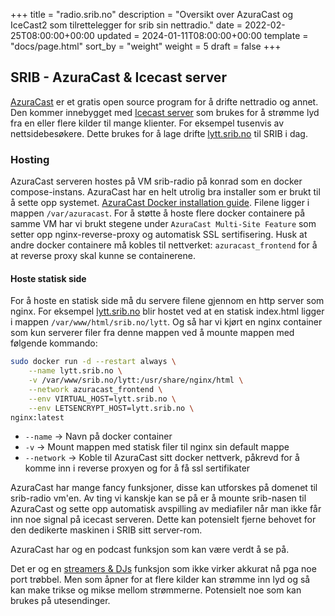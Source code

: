 +++
title = "radio.srib.no"
description = "Oversikt over AzuraCast og IceCast2 som tilrettelegger for srib sin nettradio."
date = 2022-02-25T08:00:00+00:00
updated = 2024-01-11T08:00:00+00:00
template = "docs/page.html"
sort_by = "weight"
weight = 5
draft = false
+++

## SRIB - AzuraCast & Icecast server

[AzuraCast](https://docs.azuracast.com/en/home) er et gratis open source program
for å drifte nettradio og annet. Den kommer innebygget med
[Icecast server](https://icecast.org/) som brukes for å strømme lyd fra en eller
flere kilder til mange klienter. For eksempel tusenvis av nettsidebesøkere.
Dette brukes for å lage drifte [lytt.srib.no](lytt.srib.no) til SRIB i dag.

### Hosting

AzuraCast serveren hostes på VM srib-radio på konrad som en docker
compose-instans. AzuraCast har en helt utrolig bra installer som er brukt til å
sette opp systemet.
[AzuraCast Docker installation guide](https://docs.azuracast.com/en/administration/docker/multi-site-installation).
Filene ligger i mappen `/var/azuracast`. For å støtte å hoste flere docker
containere på samme VM har vi brukt stegene under `AzuraCast Multi-Site Feature`
som setter opp nginx-reverse-proxy og automatisk SSL sertifisering. Husk at
andre docker containere må kobles til nettverket: `azuracast_frontend` for å at
reverse proxy skal kunne se containerene.

#### Hoste statisk side

For å hoste en statisk side må du servere filene gjennom en http server som
nginx. For eksempel [lytt.srib.no](lytt.srib.no) blir hostet ved at en statisk
index.html ligger i mappen `/var/www/html/srib.no/lytt`. Og så har vi kjørt en
nginx container som kun serverer filer fra denne mappen ved å mounte mappen med
følgende kommando:

```sh
sudo docker run -d --restart always \
    --name lytt.srib.no \
    -v /var/www/srib.no/lytt:/usr/share/nginx/html \
    --network azuracast_frontend \
    --env VIRTUAL_HOST=lytt.srib.no \
    --env LETSENCRYPT_HOST=lytt.srib.no \
nginx:latest
```

- `--name` -> Navn på docker container
- `-v` -> Mount mappen med statisk filer til nginx sin default mappe
- `--network` -> Koble til AzuraCast sitt docker nettverk, påkrevd for å komme
  inn i reverse proxyen og for å få ssl sertifikater

AzuraCast har mange fancy funksjoner, disse kan utforskes på domenet til
srib-radio vm'en. Av ting vi kanskje kan se på er å mounte srib-nasen til
AzuraCast og sette opp automatisk avspilling av mediafiler når man ikke får inn
noe signal på icecast serveren. Dette kan potensielt fjerne behovet for den
dedikerte maskinen i SRIB sitt server-rom.

AzuraCast har og en podcast funksjon som kan være verdt å se på.

Det er og en
[streamers & DJs](https://docs.azuracast.com/en/user-guide/streamers-and-djs)
funksjon som ikke virker akkurat nå pga noe port trøbbel. Men som åpner for at
flere kilder kan strømme inn lyd og så kan make trikse og mikse mellom
strømmerne. Potensielt noe som kan brukes på utesendinger.
